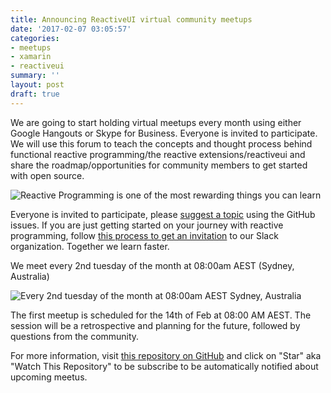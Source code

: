 ```yaml
---
title: Announcing ReactiveUI virtual community meetups
date: '2017-02-07 03:05:57'
categories:
- meetups
- xamarin
- reactiveui
summary: ''
layout: post
draft: true
---
```

We are going to start holding virtual meetups every month using either Google Hangouts or Skype for Business. Everyone is invited to participate. We will use this forum to teach the concepts and thought process behind functional reactive programming/the reactive extensions/reactiveui and share the roadmap/opportunities for community members to get started with open source.

![Reactive Programming is one of the most rewarding things you can learn](https://i.imgur.com/fKmWh4r.png)

Everyone is invited to participate, please [suggest a topic](https://github.com/reactiveui/meetups/issues/1) using the GitHub issues. If you are just getting started on your journey with reactive programming, follow [this process to get an invitation](https://github.com/reactiveui/ReactiveUI#slack) to our Slack organization. Together we learn faster.

We meet every 2nd tuesday of the month at 08:00am AEST (Sydney, Australia) 

![Every 2nd tuesday of the month at 08:00am AEST Sydney, Australia](https://i.imgur.com/B4jAJEyl.png)

The first meetup is scheduled for the 14th of Feb at 08:00 AM AEST. The session will be a retrospective and planning for the future, followed by questions from the community.

For more information, visit [this repository on GitHub](github.com/reactiveui/meetups) and click on "Star" aka "Watch This Repository" to be subscribe to be automatically notified about upcoming meetus.
